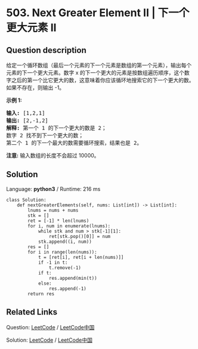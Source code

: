 # 503. Next Greater Element II | 下一个更大元素 II

## Question description

<!--If you want to use the English description, use <p>
Given a circular array (the next element of the last element is the first element of the array), print the Next Greater Number for every element. The Next Greater Number of a number x is the first greater number to its traversing-order next in the array, which means you could search circularly to find its next greater number. If it doesn't exist, output -1 for this number.
</p>

<p><b>Example 1:</b><br />
<pre>
<b>Input:</b> [1,2,1]
<b>Output:</b> [2,-1,2]
<b>Explanation:</b> The first 1's next greater number is 2; </br>The number 2 can't find next greater number; </br>The second 1's next greater number needs to search circularly, which is also 2.
</pre>
</p>

<p><b>Note:</b>
The length of given array won't exceed 10000.
</p> instead-->
<p>给定一个循环数组（最后一个元素的下一个元素是数组的第一个元素），输出每个元素的下一个更大元素。数字 x 的下一个更大的元素是按数组遍历顺序，这个数字之后的第一个比它更大的数，这意味着你应该循环地搜索它的下一个更大的数。如果不存在，则输出 -1。</p>

<p><strong>示例 1:</strong></p>

<pre>
<strong>输入:</strong> [1,2,1]
<strong>输出:</strong> [2,-1,2]
<strong>解释:</strong> 第一个 1 的下一个更大的数是 2；
数字 2 找不到下一个更大的数； 
第二个 1 的下一个最大的数需要循环搜索，结果也是 2。
</pre>

<p><strong>注意:</strong> 输入数组的长度不会超过 10000。</p>




## Solution

Language: **python3**  /  Runtime: 216 ms

```python3
class Solution:
    def nextGreaterElements(self, nums: List[int]) -> List[int]:
        lnums = nums + nums
        stk = []
        ret = [-1] * len(lnums)
        for i, num in enumerate(lnums):
            while stk and num > stk[-1][1]:
                ret[stk.pop()[0]] = num
            stk.append((i, num))
        res = []
        for i in range(len(nums)):
            t = [ret[i], ret[i + len(nums)]]
            if -1 in t:
                t.remove(-1)
            if t:
                res.append(min(t))
            else:
                res.append(-1)
        return res
```



## Related Links

Question: [LeetCode](https://leetcode.com/problems/next-greater-element-ii/description/)  /  [LeetCode中国](https://leetcode-cn.com/problems/next-greater-element-ii/description/)

Solution: [LeetCode](https://leetcode.com/articles/next-greater-element-ii/)  /  [LeetCode中国](https://leetcode-cn.com/articles/next-greater-element-ii/)